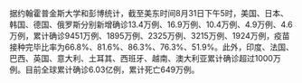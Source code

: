 据约翰霍普金斯大学和彭博统计，截至美东时间8月31日下午5时，美国、日本、韩国、德国、俄罗斯分别新增确诊13.4万例、16.9万例、10.4万例、4.9万例、4.6万例，累计确诊9451万例、1895万例、2325万例、3215万例、1924万例，疫苗接种完毕比率为66.8%、81.6%、86.3%、76.3%、51.9%。此外，印度、法国、巴西、英国、意大利、土耳其、西班牙、越南、澳大利亚累计确诊超过1000万例。目前全球累计确诊6.03亿例，累计死亡649万例。
